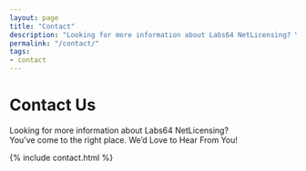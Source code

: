 ```yaml
---
layout: page
title: "Contact"
description: "Looking for more information about Labs64 NetLicensing? You’ve come to the right place. We’d Love to Hear From You!"
permalink: "/contact/"
tags:
- contact
---
```

<div class="row NL_banner">
    <div class="col-md-6 col-md-offset-3 NL_about_page">
        <h1>Contact Us</h1>
        <span>Looking for more information about Labs64 NetLicensing?<br/>You’ve come to the right place. We’d Love to Hear From You!</span>
    </div>
</div>

{% include contact.html %}
